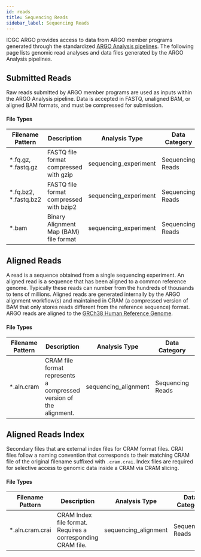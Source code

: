 ```yaml
---
id: reads
title: Sequencing Reads
sidebar_label: Sequencing Reads
---
```


ICGC ARGO provides access to data from ARGO member programs generated through the standardized [ARGO Analysis pipelines](/docs/analysis-workflows/analysis-overview). The following page lists genomic read analyses and data files generated by the ARGO Analysis pipelines.

## Submitted Reads

Raw reads submitted by ARGO member programs are used as inputs within the ARGO Analysis pipeline. Data is accepted in FASTQ, unaligned BAM, or aligned BAM formats, and must be compressed for submission.

#### File Types

| Filename Pattern        | Description                             | Analysis Type         | Data Category    | Generating Workflow(s) |
| ----------------------- | --------------------------------------- | --------------------- | ---------------- | ---------------------- |
| \*.fq.gz, \*.fastq.gz   | FASTQ file format compressed with gzip  | sequencing_experiment | Sequencing Reads | N/A                    |
| \*.fq.bz2, \*.fastq.bz2 | FASTQ file format compressed with bzip2 | sequencing_experiment | Sequencing Reads | N/A                    |
| \*.bam                  | Binary Alignment Map (BAM) file format  | sequencing_experiment | Sequencing Reads | N/A                    |

## Aligned Reads

A read is a sequence obtained from a single sequencing experiment. An aligned read is a sequence that has been aligned to a common reference genome. Typically these reads can number from the hundreds of thousands to tens of millions. Aligned reads are generated internally by the ARGO alignment workflow(s) and maintained in CRAM (a compressed version of BAM that only stores reads different from the reference sequence) format. ARGO reads are aligned to the [GRCh38 Human Reference Genome](http://ftp.1000genomes.ebi.ac.uk/vol1/ftp/technical/reference/GRCh38_reference_genome).

#### File Types

| Filename Pattern | Description                                                        | Analysis Type        | Data Category    | Generating Workflow(s) |
| ---------------- | ------------------------------------------------------------------ | -------------------- | ---------------- | ---------------------- |
| \*.aln.cram      | CRAM file format represents a compressed version of the alignment. | sequencing_alignment | Sequencing Reads | DNA Seq Alignment      |

## Aligned Reads Index

Secondary files that are external index files for CRAM format files. CRAI files follow a naming convention that corresponds to their matching CRAM file of the original filename suffixed with `.cram.crai`. Index files are required for selective access to genomic data inside a CRAM via CRAM slicing.

#### File Types

| Filename Pattern | Description                                                 | Analysis Type        | Data Category    | Generating Workflow(s) |
| ---------------- | ----------------------------------------------------------- | -------------------- | ---------------- | ---------------------- |
| \*.aln.cram.crai | CRAM Index file format. Requires a corresponding CRAM file. | sequencing_alignment | Sequencing Reads | DNA Seq Alignment      |
